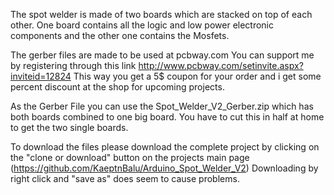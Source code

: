 The spot welder is made of two boards which are stacked on top of each other.
One board contains all the logic and low power electronic components and the other one contains the Mosfets.


The gerber files are made to be used at pcbway.com 
You can support me by registering through this link http://www.pcbway.com/setinvite.aspx?inviteid=12824
This way you get a 5$ coupon for your order and i get some percent discount at the shop for upcoming projects.


As the Gerber File you can use the Spot_Welder_V2_Gerber.zip which has both boards combined to one big board. 
You have to cut this in half at home to get the two single boards.


To download the files please download the complete project by clicking on the "clone or download" button on the projects main page (https://github.com/KaeptnBalu/Arduino_Spot_Welder_V2)
Downloading by right click and "save as" does seem to cause problems.
